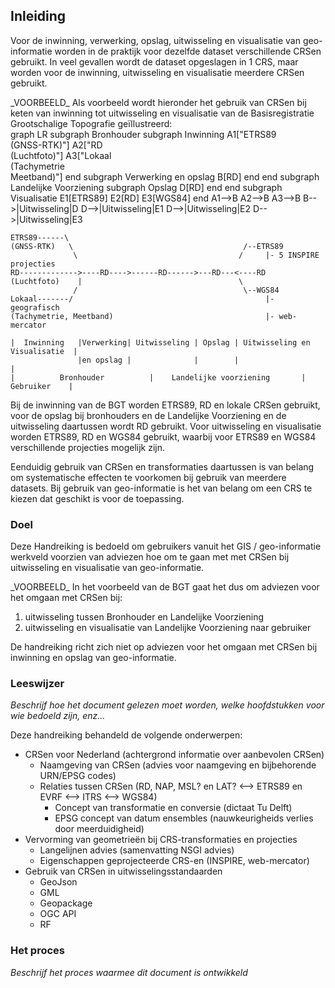 ## Inleiding

Voor de inwinning, verwerking, opslag, uitwisseling en visualisatie van geo-informatie worden in de praktijk voor dezelfde dataset verschillende CRSen gebruikt. In veel gevallen wordt de dataset opgeslagen in 1 CRS, maar worden voor de inwinning, uitwisseling en visualisatie meerdere CRSen gebruikt. 

<div class="example">
_VOORBEELD_ 
Als voorbeeld wordt hieronder het gebruik van CRSen bij keten van inwinning tot uitwisseling en visualisatie van de Basisregistratie Grootschalige Topografie geïllustreerd:

<div class="mermaid">
graph LR
  subgraph Bronhouder
  subgraph Inwinning
    A1["ETRS89 <br> (GNSS-RTK)"] 
        A2["RD <br> (Luchtfoto)"]
    A3["Lokaal <br> (Tachymetrie <br> Meetband)"]
  end
  subgraph Verwerking en opslag
    B[RD]
  end
  end
  subgraph Landelijke Voorziening
  subgraph Opslag
    D[RD]
  end
  end
  subgraph Visualisatie
    E1[ETRS89]
    E2[RD]
    E3[WGS84]
  end
  A1-->B
  A2-->B
  A3-->B
  B-->|Uitwisseling|D
  D-->|Uitwisseling|E1
  D-->|Uitwisseling|E2
  D-->|Uitwisseling|E3
  

</div>

```code
ETRS89------\                                        
(GNSS-RTK)   \                                      /--ETRS89
              \                                    /     |- 5 INSPIRE projecties
RD------------->----RD---->------RD------>---RD---<----RD 
(Luchtfoto)    |                                   \
              /                                     \--WGS84 
Lokaal-------/                                           |- geografisch
(Tachymetrie, Meetband)                                  |- web-mercator

|  Inwinning   |Verwerking| Uitwisseling | Opslag | Uitwisseling en Visualisatie  |
               |en opslag |              |        |                               |
|          Bronhouder          |    Landelijke voorziening       |   Gebruiker    |
```

Bij de inwinning van de BGT worden ETRS89, RD en lokale CRSen gebruikt, voor de opslag bij bronhouders en de Landelijke Voorziening en de uitwisseling daartussen wordt RD gebruikt. Voor uitwisseling en visualisatie worden ETRS89, RD en WGS84 gebruikt, waarbij voor ETRS89 en WGS84 verschillende projecties mogelijk zijn. 
</div>

Eenduidig gebruik van CRSen en transformaties daartussen is van belang om systematische effecten te voorkomen bij gebruik van meerdere datasets. Bij gebruik van geo-informatie is het van belang om een CRS te kiezen dat geschikt is voor de toepassing.

### Doel

Deze Handreiking is bedoeld om gebruikers vanuit het GIS / geo-informatie werkveld voorzien van adviezen hoe om te gaan met met CRSen bij uitwisseling en visualisatie van geo-informatie. 

<div class="example">
_VOORBEELD_ 
In het voorbeeld van de BGT gaat het dus om adviezen voor het omgaan met CRSen bij:

1. uitwisseling tussen Bronhouder en Landelijke Voorziening
2. uitwisseling en visualisatie van Landelijke Voorziening naar gebruiker
</div>
De handreiking richt zich niet op adviezen voor het omgaan met CRSen bij inwinning en opslag van geo-informatie.

### Leeswijzer

*Beschrijf hoe het document gelezen moet worden, welke hoofdstukken voor wie bedoeld zijn, enz...*

Deze handreiking behandeld de volgende onderwerpen:

- CRSen voor Nederland (achtergrond informatie over aanbevolen CRSen)
  - Naamgeving van CRSen (advies voor naamgeving en bijbehorende URN/EPSG codes)
  - Relaties tussen CRSen (RD, NAP, MSL? en LAT? <--> ETRS89 en EVRF <--> ITRS <--> WGS84)
    - Concept van transformatie en conversie (dictaat Tu Delft)
    - EPSG concept van datum ensembles (nauwkeurigheids verlies door meerduidigheid)
- Vervorming van geometrieën bij CRS-transformaties en projecties
  - Langelijnen advies (samenvatting NSGI advies)
  - Eigenschappen geprojecteerde CRS-en (INSPIRE, web-mercator)
- Gebruik van CRSen in uitwisselingsstandaarden
  - GeoJson
  - GML
  - Geopackage
  - OGC API
  - RF

### Het proces

*Beschrijf het proces waarmee dit document is ontwikkeld*
